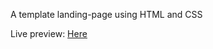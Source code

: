 A template landing-page using HTML and CSS

Live preview: [Here](https://dragonflyvalkyrie.github.io/landing-page/)
